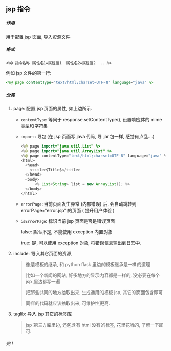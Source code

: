 ## jsp 指令

##### 作用 

用于配置 jsp 页面, 导入资源文件



##### 格式

`<%@ 指令名称 属性名1=属性值1  属性名2=属性值2  ...%>`

例如 jsp 文件的第一行: 

```jsp
<%@ page contentType="text/html;charset=UTF-8" language="java" %>
```



##### 分类

1. page: 配置 jsp 页面的属性, 如上边所示.

   + `contentType`: 等同于 response.setContentType(), 设置响应体的 mime 类型和字符集

   + `import`: 导包  (在 jsp 页面写 java 代码, 导 jar 包一样, 感觉有点乱....)

     ```java
     <%@ page import="java.util.List" %>
     <%@ page import="java.util.ArrayList" %>
     <%@ page contentType="text/html;charset=UTF-8" language="java" %>
     <html>
       <head>
         <title>$Title$</title>
       </head>
       <body>
           <% List<String> list = new ArrayList(); %>
       </body>
     </html>
     ```

   + `errorPage`: 当前页面发生异常 (内部错误) 后, 会自动跳转到 errorPage="error.jsp" 的页面 ( 提升用户体验 )

   + `isErrorPage`: 标识当前 jsp 页面是否是错误页面

     false: 默认不是, 不能使用 exception 内置对象

     true: 是, 可以使用 exception 对象, 将错误信息输出到日志中. 

   

2. include: 导入其它页面的资源, 

   > 像是模板的继承, 和 python flask 里边的模板继承是一样的道理
   >
   > 比如一个新闻的网站, 好多地方的显示内容都是一样的, 没必要在每个 jsp 里边都写一遍
   >
   > 把那些共同的地方抽取出来, 生成通用的模板 jsp, 其它的页面包含即可
   >
   > 同样的代码就应该抽取出来, 可维护性更高.

   

3. taglib: 导入 jsp 其它的标签库

   > jsp 第三方库里边, 还包含有 html 没有的标签, 花里花哨的, 了解一下即可.





###### 完 !